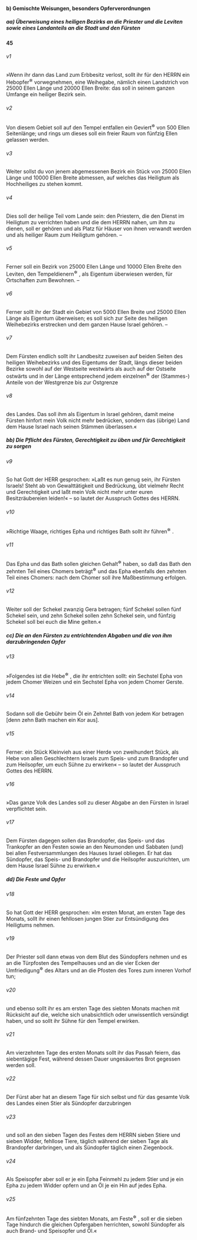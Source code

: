 #### b) Gemischte Weisungen, besonders Opferverordnungen

##### aa) Überweisung eines heiligen Bezirks an die Priester und die Leviten sowie eines Landanteils an die Stadt und den Fürsten

__45__

###### v1
»Wenn ihr dann das Land zum Erbbesitz verlost, sollt ihr für den HERRN ein Hebopfer<sup title="d.h. einen Anteil am Opfer">&#x2732;</sup>
 vorwegnehmen, eine Weihegabe, nämlich einen Landstrich von 25000 Ellen Länge und 20000 Ellen Breite: das soll in seinem ganzen Umfange ein heiliger Bezirk sein.

###### v2
Von diesem Gebiet soll auf den Tempel entfallen ein Geviert<sup title="= Quadrat">&#x2732;</sup>
 von 500 Ellen Seitenlänge; und rings um dieses soll ein freier Raum von fünfzig Ellen gelassen werden.

###### v3
Weiter sollst du von jenem abgemessenen Bezirk ein Stück von 25000 Ellen Länge und 10000 Ellen Breite abmessen, auf welches das Heiligtum als Hochheiliges zu stehen kommt.

###### v4
Dies soll der heilige Teil vom Lande sein: den Priestern, die den Dienst im Heiligtum zu verrichten haben und die dem HERRN nahen, um ihm zu dienen, soll er gehören und als Platz für Häuser von ihnen verwandt werden und als heiliger Raum zum Heiligtum gehören. –

###### v5
Ferner soll ein Bezirk von 25000 Ellen Länge und 10000 Ellen Breite den Leviten, den Tempeldienern<sup title="vgl. 44,10-14">&#x2732;</sup>
, als Eigentum überwiesen werden, für Ortschaften zum Bewohnen. –

###### v6
Ferner sollt ihr der Stadt ein Gebiet von 5000 Ellen Breite und 25000 Ellen Länge als Eigentum überweisen; es soll sich zur Seite des heiligen Weihebezirks erstrecken und dem ganzen Hause Israel gehören. –

###### v7
Dem Fürsten endlich sollt ihr Landbesitz zuweisen auf beiden Seiten des heiligen Weihebezirks und des Eigentums der Stadt, längs dieser beiden Bezirke sowohl auf der Westseite westwärts als auch auf der Ostseite ostwärts und in der Länge entsprechend jedem einzelnen<sup title="= genauso wie jeder">&#x2732;</sup>
 der (Stammes-) Anteile von der Westgrenze bis zur Ostgrenze

###### v8
des Landes. Das soll ihm als Eigentum in Israel gehören, damit meine Fürsten hinfort mein Volk nicht mehr bedrücken, sondern das (übrige) Land dem Hause Israel nach seinen Stämmen überlassen.«

##### bb) Die Pflicht des Fürsten, Gerechtigkeit zu üben und für Gerechtigkeit zu sorgen


###### v9
So hat Gott der HERR gesprochen: »Laßt es nun genug sein, ihr Fürsten Israels! Steht ab von Gewalttätigkeit und Bedrückung, übt vielmehr Recht und Gerechtigkeit und laßt mein Volk nicht mehr unter euren Besitzräubereien leiden!« – so lautet der Ausspruch Gottes des HERRN.

###### v10
»Richtige Waage, richtiges Epha und richtiges Bath sollt ihr führen<sup title="vgl. 3.Mose 19,36; 5.Mose 25,15">&#x2732;</sup>
.

###### v11
Das Epha und das Bath sollen gleichen Gehalt<sup title="= einerlei Maß">&#x2732;</sup>
 haben, so daß das Bath den zehnten Teil eines Chomers beträgt<sup title="oder: faßt">&#x2732;</sup>
 und das Epha ebenfalls den zehnten Teil eines Chomers: nach dem Chomer soll ihre Maßbestimmung erfolgen.

###### v12
Weiter soll der Schekel zwanzig Gera betragen; fünf Schekel sollen fünf Schekel sein, und zehn Schekel sollen zehn Schekel sein, und fünfzig Schekel soll bei euch die Mine gelten.«

##### cc) Die an den Fürsten zu entrichtenden Abgaben und die von ihm darzubringenden Opfer


###### v13
»Folgendes ist die Hebe<sup title="d.h. feststehende Abgabe">&#x2732;</sup>
, die ihr entrichten sollt: ein Sechstel Epha von jedem Chomer Weizen und ein Sechstel Epha von jedem Chomer Gerste.

###### v14
Sodann soll die Gebühr beim Öl ein Zehntel Bath von jedem Kor betragen [denn zehn Bath machen ein Kor aus].

###### v15
Ferner: ein Stück Kleinvieh aus einer Herde von zweihundert Stück, als Hebe von allen Geschlechtern Israels zum Speis- und zum Brandopfer und zum Heilsopfer, um euch Sühne zu erwirken« – so lautet der Ausspruch Gottes des HERRN.

###### v16
»Das ganze Volk des Landes soll zu dieser Abgabe an den Fürsten in Israel verpflichtet sein.

###### v17
Dem Fürsten dagegen sollen das Brandopfer, das Speis- und das Trankopfer an den Festen sowie an den Neumonden und Sabbaten (und) bei allen Festversammlungen des Hauses Israel obliegen. Er hat das Sündopfer, das Speis- und Brandopfer und die Heilsopfer auszurichten, um dem Hause Israel Sühne zu erwirken.«

##### dd) Die Feste und Opfer


###### v18
So hat Gott der HERR gesprochen: »Im ersten Monat, am ersten Tage des Monats, sollt ihr einen fehllosen jungen Stier zur Entsündigung des Heiligtums nehmen.

###### v19
Der Priester soll dann etwas von dem Blut des Sündopfers nehmen und es an die Türpfosten des Tempelhauses und an die vier Ecken der Umfriedigung<sup title="oder: Einfassung">&#x2732;</sup>
 des Altars und an die Pfosten des Tores zum inneren Vorhof tun;

###### v20
und ebenso sollt ihr es am ersten Tage des siebten Monats machen mit Rücksicht auf die, welche sich unabsichtlich oder unwissentlich versündigt haben, und so sollt ihr Sühne für den Tempel erwirken.


###### v21
Am vierzehnten Tage des ersten Monats sollt ihr das Passah feiern, das siebentägige Fest, während dessen Dauer ungesäuertes Brot gegessen werden soll.

###### v22
Der Fürst aber hat an diesem Tage für sich selbst und für das gesamte Volk des Landes einen Stier als Sündopfer darzubringen

###### v23
und soll an den sieben Tagen des Festes dem HERRN sieben Stiere und sieben Widder, fehllose Tiere, täglich während der sieben Tage als Brandopfer darbringen, und als Sündopfer täglich einen Ziegenbock.

###### v24
Als Speisopfer aber soll er je ein Epha Feinmehl zu jedem Stier und je ein Epha zu jedem Widder opfern und an Öl je ein Hin auf jedes Epha.


###### v25
Am fünfzehnten Tage des siebten Monats, am Feste<sup title="d.h. am Laubhüttenfest">&#x2732;</sup>
, soll er die sieben Tage hindurch die gleichen Opfergaben herrichten, sowohl Sündopfer als auch Brand- und Speisopfer und Öl.«